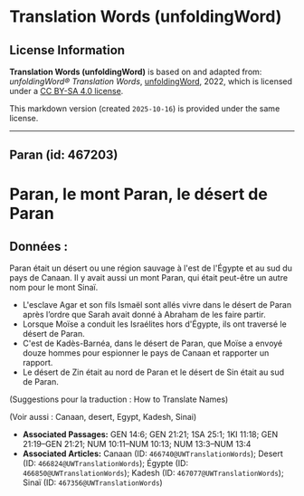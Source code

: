 # Translation Words (unfoldingWord)

## License Information

**Translation Words (unfoldingWord)** is based on and adapted from: _unfoldingWord® Translation Words_, [unfoldingWord](https://unfoldingword.org/utw), 2022, which is licensed under a [CC BY-SA 4.0 license](https://creativecommons.org/licenses/by-sa/4.0/legalcode.en).

This markdown version (created `2025-10-16`) is provided under the same license.



--------------------------------

## Paran (id: 467203)

Paran, le mont Paran, le désert de Paran
========================================

Données :
---------

Paran était un désert ou une région sauvage à l'est de l'Égypte et au sud du pays de Canaan. Il y avait aussi un mont Paran, qui était peut\-être un autre nom pour le mont Sinaï.

* L'esclave Agar et son fils Ismaël sont allés vivre dans le désert de Paran après l’ordre que Sarah avait donné à Abraham de les faire partir.
* Lorsque Moïse a conduit les Israélites hors d'Égypte, ils ont traversé le désert de Paran.
* C'est de Kadès\-Barnéa, dans le désert de Paran, que Moïse a envoyé douze hommes pour espionner le pays de Canaan et rapporter un rapport.
* Le désert de Zin était au nord de Paran et le désert de Sin était au sud de Paran.

(Suggestions pour la traduction : How to Translate Names)

(Voir aussi : Canaan, desert, Egypt, Kadesh, Sinai)

* **Associated Passages:** GEN 14:6; GEN 21:21; 1SA 25:1; 1KI 11:18; GEN 21:19–GEN 21:21; NUM 10:11–NUM 10:13; NUM 13:3–NUM 13:4
* **Associated Articles:** Canaan (ID: `466740@UWTranslationWords`); Desert (ID: `466824@UWTranslationWords`); Égypte (ID: `466850@UWTranslationWords`); Kadesh (ID: `467077@UWTranslationWords`); Sinaï (ID: `467356@UWTranslationWords`)

